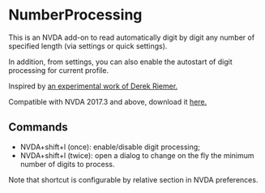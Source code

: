 # NumberProcessing

This is an NVDA add-on to read automatically digit by digit any number of specified length (via settings or quick settings).

In addition, from settings, you can also enable the autostart of digit processing for current profile.

Inspired by [an experimental work of Derek Riemer.][1]

Compatible with NVDA 2017.3 and above, download it [here.][2]

## Commands

* NVDA+shift+l (once): enable/disable digit processing;
* NVDA+shift+l (twice): open a dialog to change on the fly the minimum number of digits to process.

Note that shortcut is configurable by relative section in NVDA preferences.


[1]: https://github.com/derekriemer/phoneOpperationHelper
[2]: https://raw.githubusercontent.com/ABuffEr/numberProcessing/master/packages/numberProcessing-1.0-20191207-dev.nvda-addon
